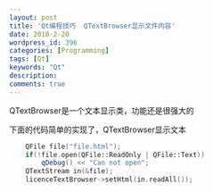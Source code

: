 ```yaml
---
layout: post
title: 'Qt编程技巧  QTextBrowser显示文件内容'
date: 2010-2-20
wordpress_id: 396
categories: [Programming]
tags: [Qt]
keywords: "Qt"
description: 
comments: true
---
```

QTextBrowser是一个文本显示类，功能还是很强大的

下面的代码简单的实现了，QTextBrowser显示文本

``` cpp
    QFile file("file.html");
    if(!file.open(QFile::ReadOnly | QFile::Text))
        qDebug() << "Can not open";
    QTextStream in(&file);
    licenceTextBrowser->setHtml(in.readAll());
```
